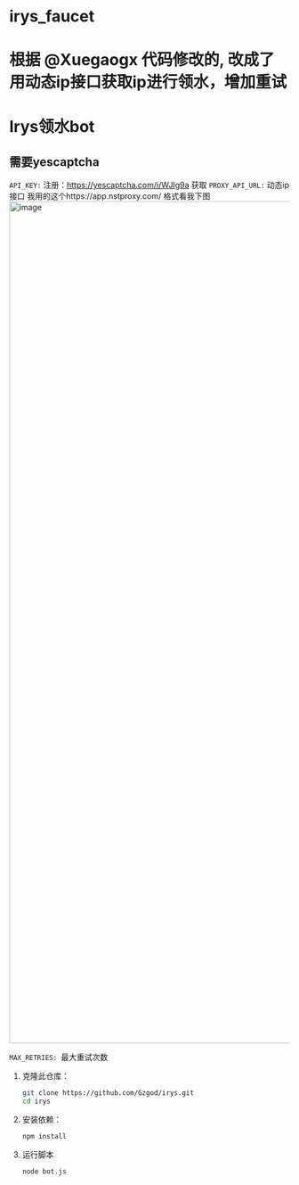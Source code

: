 # irys_faucet

# 根据 @Xuegaogx 代码修改的, 改成了用动态ip接口获取ip进行领水，增加重试

# Irys领水bot

## 需要yescaptcha


``` API_KEY: ``` 注册：https://yescaptcha.com/i/WJIg9a
获取
``` PROXY_API_URL: ``` 动态ip接口 我用的这个https://app.nstproxy.com/ 格式看我下图
<img width="1511" alt="image" src="./pic1.png" />

```MAX_RETRIES: ```最大重试次数


1. 克隆此仓库：
   ```bash
   git clone https://github.com/Gzgod/irys.git
   cd irys
   ```
2. 安装依赖：
   ```bash
   npm install
   ```
3. 运行脚本
   ```bash
   node bot.js
   ```